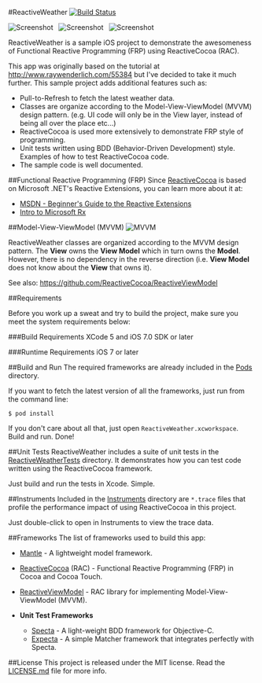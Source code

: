 #ReactiveWeather [![Build Status](https://travis-ci.org/TCLee/ReactiveWeather.svg?branch=master)](https://travis-ci.org/TCLee/ReactiveWeather)

![Screenshot](http://tclee.github.io/ReactiveWeather/images/current-condition.png)` `
![Screenshot](http://tclee.github.io/ReactiveWeather/images/hourly-forecasts.png)` `
![Screenshot](http://tclee.github.io/ReactiveWeather/images/daily-forecasts.png)

ReactiveWeather is a sample iOS project to demonstrate the awesomeness of Functional Reactive Programming (FRP) using ReactiveCocoa (RAC).

This app was originally based on the tutorial at http://www.raywenderlich.com/55384 but I've decided to take it much further. This sample project adds additional features such as:

- Pull-to-Refresh to fetch the latest weather data.
- Classes are organize according to the Model-View-ViewModel (MVVM) design pattern. (e.g. UI code will only be in the View layer, instead of being all over the place etc...)
- ReactiveCocoa is used more extensively to demonstrate FRP style of programming.
- Unit tests written using BDD (Behavior-Driven Development) style. Examples of how to test ReactiveCocoa code.
- The sample code is well documented.

##Functional Reactive Programming (FRP)
Since [ReactiveCocoa](https://github.com/ReactiveCocoa/ReactiveCocoa) is based on Microsoft .NET's Reactive Extensions, you can learn more
about it at:

- [MSDN - Beginner's Guide to the Reactive Extensions](http://msdn.microsoft.com/en-us/data/gg577611)
- [Intro to Microsoft Rx](http://www.introtorx.com)

##Model-View-ViewModel (MVVM)
![MVVM](http://tclee.github.io/ReactiveWeather/images/mvvm-pattern.png)

ReactiveWeather classes are organized according to the MVVM design pattern. The **View** owns the **View Model** which in turn owns the **Model**. However, there is no dependency in the reverse direction (i.e. **View Model** does not know about the **View** that owns it).

See also: https://github.com/ReactiveCocoa/ReactiveViewModel

##Requirements

Before you work up a sweat and try to build the project, make sure you meet the system requirements below:

###Build Requirements
XCode 5 and iOS 7.0 SDK or later

###Runtime Requirements
iOS 7 or later

##Build and Run
The required frameworks are already included in the [Pods](Pods) directory.

If you want to fetch the latest version of all the frameworks, just run from the command line:

```
$ pod install
```

If you don't care about all that, just open `ReactiveWeather.xcworkspace`. Build and run. Done!

##Unit Tests
ReactiveWeather includes a suite of unit tests in the [ReactiveWeatherTests](ReactiveWeatherTests) directory. It demonstrates how you can test code written using the ReactiveCocoa framework.

Just build and run the tests in Xcode. Simple.

##Instruments
Included in the [Instruments](Instruments) directory are `*.trace` files that profile the performance impact of using ReactiveCocoa in this project.

Just double-click to open in Instruments to view the trace data.

##Frameworks
The list of frameworks used to build this app:

- [Mantle](https://github.com/Mantle/Mantle) - A lightweight model framework.
- [ReactiveCocoa](https://github.com/ReactiveCocoa/ReactiveCocoa) (RAC) - Functional Reactive Programming (FRP) in Cocoa and Cocoa Touch.
- [ReactiveViewModel](https://github.com/ReactiveCocoa/ReactiveViewModel) - RAC library for implementing Model-View-ViewModel (MVVM).

- **Unit Test Frameworks**
  * [Specta](https://github.com/specta/specta) - A light-weight BDD framework for Objective-C.
  * [Expecta](https://github.com/specta/expecta) - A simple Matcher framework that integrates perfectly with Specta.
  
##License
This project is released under the MIT license. Read the [LICENSE.md](https://github.com/tclee/ReactiveWeather/blob/master/LICENSE.md) file for more info.
